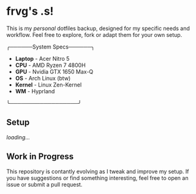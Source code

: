 # frvg's .s!
This is my *personal* dotfiles backup, designed for my specific needs and workflow. Feel free to explore, fork or adapt them for your own setup.

╭──────System Specs──────╮

 - **Laptop**  - Acer Nitro 5
 - **CPU** - AMD Ryzen 7 4800H
 - **GPU** - Nvidia GTX 1650 Max-Q
 - **OS** - Arch Linux (btw)
 - **Kernel** - Linux Zen-Kernel
 - **WM** - Hyprland
 

╰──────────────────╯

## Setup
*loading...*

## Work in Progress
This repository is contantly evolving as I tweak and improve my setup. If you have suggestions or find something interesting, feel free to open an issue or submit a pull request.
